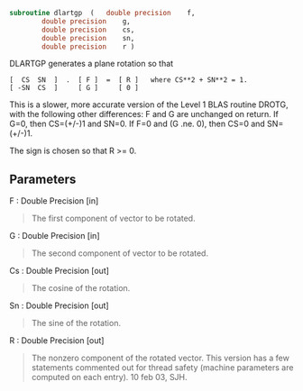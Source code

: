 ```fortran
subroutine dlartgp	(	double precision	f,
		double precision	g,
		double precision	cs,
		double precision	sn,
		double precision	r )
```

 DLARTGP generates a plane rotation so that

    [  CS  SN  ]  .  [ F ]  =  [ R ]   where CS**2 + SN**2 = 1.
    [ -SN  CS  ]     [ G ]     [ 0 ]

 This is a slower, more accurate version of the Level 1 BLAS routine DROTG,
 with the following other differences:
    F and G are unchanged on return.
    If G=0, then CS=(+/-)1 and SN=0.
    If F=0 and (G .ne. 0), then CS=0 and SN=(+/-)1.

 The sign is chosen so that R >= 0.

## Parameters
F : Double Precision [in]
> The first component of vector to be rotated.

G : Double Precision [in]
> The second component of vector to be rotated.

Cs : Double Precision [out]
> The cosine of the rotation.

Sn : Double Precision [out]
> The sine of the rotation.

R : Double Precision [out]
> The nonzero component of the rotated vector.
> This version has a few statements commented out for thread safety
> (machine parameters are computed on each entry). 10 feb 03, SJH.

